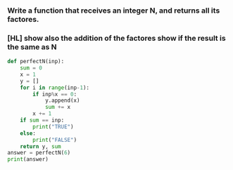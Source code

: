### Write a function that receives an integer N, and returns all its factores.
### [HL] show also the addition of the factores show if the result is the same as N

```.py
def perfectN(inp):
    sum = 0
    x = 1
    y = []
    for i in range(inp-1):
        if inp%x == 0:
            y.append(x)
            sum += x
        x += 1
    if sum == inp:
        print("TRUE")
    else:
        print("FALSE")
    return y, sum
answer = perfectN(6)
print(answer)
```
